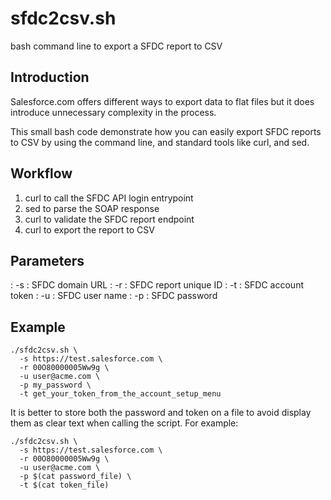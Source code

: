 # sfdc2csv.sh

bash command line to export a SFDC report to CSV

## Introduction

Salesforce.com offers different ways to export data to flat files but it does introduce unnecessary complexity in the process.

This small bash code demonstrate how you can easily export SFDC reports to CSV by using the command line, and standard tools like curl, and sed.

## Workflow

1. curl to call the SFDC API login entrypoint
2. sed to parse the SOAP response
3. curl to validate the SFDC report endpoint
4. curl to export the report to CSV

## Parameters

: -s <URL>   : SFDC domain URL
: -r <UID>   : SFDC report unique ID
: -t <TOKEN> : SFDC account token
: -u <USER>  : SFDC user name
: -p <PASS>  : SFDC password

## Example
```
./sfdc2csv.sh \
  -s https://test.salesforce.com \
  -r 00O80000005Ww9g \
  -u user@acme.com \
  -p my_password \
  -t get_your_token_from_the_account_setup_menu
```  
It is better to store both the password and token on a file to avoid display them as clear text when calling the script. For example:
```
./sfdc2csv.sh \
  -s https://test.salesforce.com \
  -r 00O80000005Ww9g \
  -u user@acme.com \
  -p $(cat password_file) \
  -t $(cat token_file)
```
